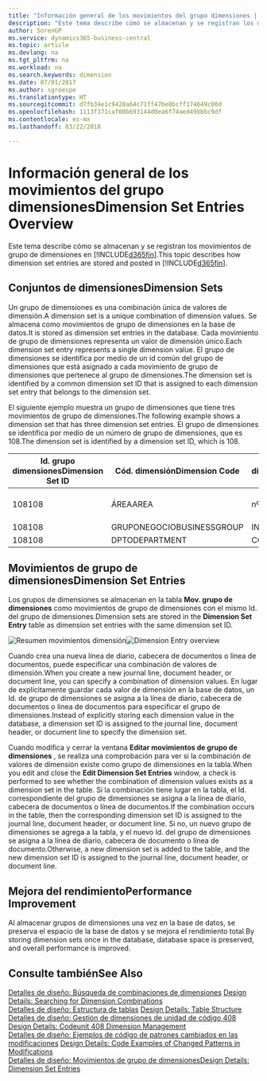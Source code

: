 ```yaml
---
title: "Información general de los movimientos del grupo dimensiones | Documentos de Microsoft"
description: "Este tema describe cómo se almacenan y se registran los movimientos de grupo de dimensiones en Dynamics 365."
author: SorenGP
ms.service: dynamics365-business-central
ms.topic: article
ms.devlang: na
ms.tgt_pltfrm: na
ms.workload: na
ms.search.keywords: dimension
ms.date: 07/01/2017
ms.author: sgroespe
ms.translationtype: HT
ms.sourcegitcommit: d7fb34e1c9428a64c71ff47be8bcff174649c00d
ms.openlocfilehash: 1113f371caf00b693144d0ea6f74aed49bbbc9df
ms.contentlocale: es-mx
ms.lasthandoff: 03/22/2018

---
```

# <a name="dimension-set-entries-overview"></a><span data-ttu-id="6cd5f-103">Información general de los movimientos del grupo dimensiones</span><span class="sxs-lookup"><span data-stu-id="6cd5f-103">Dimension Set Entries Overview</span></span>
<span data-ttu-id="6cd5f-104">Este tema describe cómo se almacenan y se registran los movimientos de grupo de dimensiones en [!INCLUDE[d365fin](includes/d365fin_md.md)].</span><span class="sxs-lookup"><span data-stu-id="6cd5f-104">This topic describes how dimension set entries are stored and posted in [!INCLUDE[d365fin](includes/d365fin_md.md)].</span></span>  
  
## <a name="dimension-sets"></a><span data-ttu-id="6cd5f-105">Conjuntos de dimensiones</span><span class="sxs-lookup"><span data-stu-id="6cd5f-105">Dimension Sets</span></span>  
<span data-ttu-id="6cd5f-106">Un grupo de dimensiones es una combinación única de valores de dimensión.</span><span class="sxs-lookup"><span data-stu-id="6cd5f-106">A dimension set is a unique combination of dimension values.</span></span> <span data-ttu-id="6cd5f-107">Se almacena como movimientos de grupo de dimensiones en la base de datos.</span><span class="sxs-lookup"><span data-stu-id="6cd5f-107">It is stored as dimension set entries in the database.</span></span> <span data-ttu-id="6cd5f-108">Cada movimiento de grupo de dimensiones representa un valor de dimensión único.</span><span class="sxs-lookup"><span data-stu-id="6cd5f-108">Each dimension set entry represents a single dimension value.</span></span> <span data-ttu-id="6cd5f-109">El grupo de dimensiones se identifica por medio de un id común del grupo de dimensiones que está asignado a cada movimiento de grupo de dimensiones que pertenece al grupo de dimensiones.</span><span class="sxs-lookup"><span data-stu-id="6cd5f-109">The dimension set is identified by a common dimension set ID that is assigned to each dimension set entry that belongs to the dimension set.</span></span>  
  
<span data-ttu-id="6cd5f-110">El siguiente ejemplo muestra un grupo de dimensiones que tiene tres movimientos de grupo de dimensiones.</span><span class="sxs-lookup"><span data-stu-id="6cd5f-110">The following example shows a dimension set that has three dimension set entries.</span></span> <span data-ttu-id="6cd5f-111">El grupo de dimensiones se identifica por medio de un número de grupo de dimensiones, que es 108.</span><span class="sxs-lookup"><span data-stu-id="6cd5f-111">The dimension set is identified by a dimension set ID, which is 108.</span></span>  
  
|<span data-ttu-id="6cd5f-112">Id. grupo dimensiones</span><span class="sxs-lookup"><span data-stu-id="6cd5f-112">Dimension Set ID</span></span>|<span data-ttu-id="6cd5f-113">Cód. dimensión</span><span class="sxs-lookup"><span data-stu-id="6cd5f-113">Dimension Code</span></span>|<span data-ttu-id="6cd5f-114">Cód. valor dimensión</span><span class="sxs-lookup"><span data-stu-id="6cd5f-114">Dimension Value Code</span></span>|<span data-ttu-id="6cd5f-115">Nombre valor dimensión</span><span class="sxs-lookup"><span data-stu-id="6cd5f-115">Dimension Value Name</span></span>|  
|----------------------|--------------------|--------------------------|--------------------------|  
|<span data-ttu-id="6cd5f-116">108</span><span class="sxs-lookup"><span data-stu-id="6cd5f-116">108</span></span>|<span data-ttu-id="6cd5f-117">ÁREA</span><span class="sxs-lookup"><span data-stu-id="6cd5f-117">AREA</span></span>|<span data-ttu-id="6cd5f-118">nº 70</span><span class="sxs-lookup"><span data-stu-id="6cd5f-118">70</span></span>|<span data-ttu-id="6cd5f-119">Norte América</span><span class="sxs-lookup"><span data-stu-id="6cd5f-119">America North</span></span>|  
|<span data-ttu-id="6cd5f-120">108</span><span class="sxs-lookup"><span data-stu-id="6cd5f-120">108</span></span>|<span data-ttu-id="6cd5f-121">GRUPONEGOCIO</span><span class="sxs-lookup"><span data-stu-id="6cd5f-121">BUSINESSGROUP</span></span>|<span data-ttu-id="6cd5f-122">INICIO</span><span class="sxs-lookup"><span data-stu-id="6cd5f-122">HOME</span></span>|<span data-ttu-id="6cd5f-123">Inicio</span><span class="sxs-lookup"><span data-stu-id="6cd5f-123">Home</span></span>|  
|<span data-ttu-id="6cd5f-124">108</span><span class="sxs-lookup"><span data-stu-id="6cd5f-124">108</span></span>|<span data-ttu-id="6cd5f-125">DPTO</span><span class="sxs-lookup"><span data-stu-id="6cd5f-125">DEPARTMENT</span></span>|<span data-ttu-id="6cd5f-126">CCIAL</span><span class="sxs-lookup"><span data-stu-id="6cd5f-126">SALES</span></span>|<span data-ttu-id="6cd5f-127">Ccial</span><span class="sxs-lookup"><span data-stu-id="6cd5f-127">Sales</span></span>|  
  
## <a name="dimension-set-entries"></a><span data-ttu-id="6cd5f-128">Movimientos de grupo de dimensiones</span><span class="sxs-lookup"><span data-stu-id="6cd5f-128">Dimension Set Entries</span></span>  
<span data-ttu-id="6cd5f-129">Los grupos de dimensiones se almacenan en la tabla **Mov. grupo de dimensiones** como movimientos de grupo de dimensiones con el mismo Id. del grupo de dimensiones.</span><span class="sxs-lookup"><span data-stu-id="6cd5f-129">Dimension sets are stored in the **Dimension Set Entry** table as dimension set entries with the same dimension set ID.</span></span>  
  
<span data-ttu-id="6cd5f-130">![Resumen movimientos dimensión](media/dimensionentrynav7.png "DimensionEntryNAV7")</span><span class="sxs-lookup"><span data-stu-id="6cd5f-130">![Dimension Entry overview](media/dimensionentrynav7.png "DimensionEntryNAV7")</span></span>  
  
<span data-ttu-id="6cd5f-131">Cuando crea una nueva línea de diario, cabecera de documentos o línea de documentos, puede especificar una combinación de valores de dimensión.</span><span class="sxs-lookup"><span data-stu-id="6cd5f-131">When you create a new journal line, document header, or document line, you can specify a combination of dimension values.</span></span> <span data-ttu-id="6cd5f-132">En lugar de explícitamente guardar cada valor de dimensión en la base de datos, un Id. de grupo de dimensiones se asigna a la línea de diario, cabecera de documentos o línea de documentos para especificar el grupo de dimensiones.</span><span class="sxs-lookup"><span data-stu-id="6cd5f-132">Instead of explicitly storing each dimension value in the database, a dimension set ID is assigned to the journal line, document header, or document line to specify the dimension set.</span></span>  
  
<span data-ttu-id="6cd5f-133">Cuando modifica y cerrar la ventana **Editar movimientos de grupo de dimensiones** , se realiza una comprobación para ver si la combinación de valores de dimensión existe como grupo de dimensiones en la tabla.</span><span class="sxs-lookup"><span data-stu-id="6cd5f-133">When you edit and close the **Edit Dimension Set Entries** window, a check is performed to see whether the combination of dimension values exists as a dimension set in the table.</span></span> <span data-ttu-id="6cd5f-134">Si la combinación tiene lugar en la tabla, el Id. correspondiente del grupo de dimensiones se asigna a la línea de diario, cabecera de documentos o línea de documentos.</span><span class="sxs-lookup"><span data-stu-id="6cd5f-134">If the combination occurs in the table, then the corresponding dimension set ID is assigned to the journal line, document header, or document line.</span></span> <span data-ttu-id="6cd5f-135">Si no, un nuevo grupo de dimensiones se agrega a la tabla, y el nuevo Id. del grupo de dimensiones se asigna a la línea de diario, cabecera de documento o línea de documento.</span><span class="sxs-lookup"><span data-stu-id="6cd5f-135">Otherwise, a new dimension set is added to the table, and the new dimension set ID is assigned to the journal line, document header, or document line.</span></span>  
  
## <a name="performance-improvement"></a><span data-ttu-id="6cd5f-136">Mejora del rendimiento</span><span class="sxs-lookup"><span data-stu-id="6cd5f-136">Performance Improvement</span></span>  
<span data-ttu-id="6cd5f-137">Al almacenar grupos de dimensiones una vez en la base de datos, se preserva el espacio de la base de datos y se mejora el rendimiento total.</span><span class="sxs-lookup"><span data-stu-id="6cd5f-137">By storing dimension sets once in the database, database space is preserved, and overall performance is improved.</span></span>  
  
## <a name="see-also"></a><span data-ttu-id="6cd5f-138">Consulte también</span><span class="sxs-lookup"><span data-stu-id="6cd5f-138">See Also</span></span>  
<span data-ttu-id="6cd5f-139">[Detalles de diseño: Búsqueda de combinaciones de dimensiones](design-details-searching-for-dimension-combinations.md) </span><span class="sxs-lookup"><span data-stu-id="6cd5f-139">[Design Details: Searching for Dimension Combinations](design-details-searching-for-dimension-combinations.md) </span></span>  
<span data-ttu-id="6cd5f-140">[Detalles de diseño: Estructura de tablas](design-details-table-structure.md) </span><span class="sxs-lookup"><span data-stu-id="6cd5f-140">[Design Details: Table Structure](design-details-table-structure.md) </span></span>  
<span data-ttu-id="6cd5f-141">[Detalles de diseño: Gestión de dimensiones de unidad de código 408](design-details-codeunit-408-dimension-management.md) </span><span class="sxs-lookup"><span data-stu-id="6cd5f-141">[Design Details: Codeunit 408 Dimension Management](design-details-codeunit-408-dimension-management.md) </span></span>  
<span data-ttu-id="6cd5f-142">[Detalles de diseño: Ejemplos de código de patrones cambiados en las modificaciones](design-details-code-examples-of-changed-patterns-in-modifications.md) </span><span class="sxs-lookup"><span data-stu-id="6cd5f-142">[Design Details: Code Examples of Changed Patterns in Modifications](design-details-code-examples-of-changed-patterns-in-modifications.md) </span></span>  
[<span data-ttu-id="6cd5f-143">Detalles de diseño: Movimientos de grupo de dimensiones</span><span class="sxs-lookup"><span data-stu-id="6cd5f-143">Design Details: Dimension Set Entries</span></span>](design-details-dimension-set-entries.md)   

